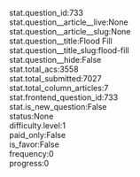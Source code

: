 stat.question_id:733  
stat.question__article__live:None  
stat.question__article__slug:None  
stat.question__title:Flood Fill  
stat.question__title_slug:flood-fill  
stat.question__hide:False  
stat.total_acs:3558  
stat.total_submitted:7027  
stat.total_column_articles:7  
stat.frontend_question_id:733  
stat.is_new_question:False  
status:None  
difficulty.level:1  
paid_only:False  
is_favor:False  
frequency:0  
progress:0  
